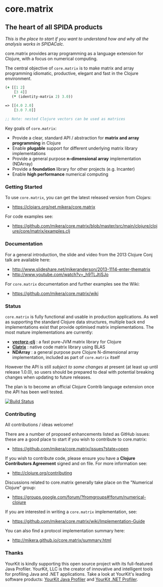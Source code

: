 core.matrix
===========

The heart of all SPIDA products
-------------------------------

_This is the place to start if you want to understand how and why all the analysis works in SPIDACalc._

core.matrix provides array programming as a language extension for Clojure, with a focus on numerical computing.

The central objective of `core.matrix` is to make matrix and array programming
idiomatic, productive, elegant and fast in the Clojure environment.

```clojure
(+ [[1 2]
    [3 4]]
   (* (identity-matrix 2) 3.0))

=> [[4.0 2.0]
    [3.0 7.0]]
    
;; Note: nested Clojure vectors can be used as matrices
```

Key goals of `core.matrix`:

 - Provide a clear, standard API / abstraction for **matrix and array programming** in Clojure
 - Enable **plugable** support for different underlying matrix library implementations
 - Provide a general purpose **n-dimensional array** implementation (NDArray)
 - Provide a **foundation** library for other projects (e.g. Incanter)
 - Enable **high performance** numerical computing

### Getting Started

To use `core.matrix`, you can get the latest released version from Clojars:

 - https://clojars.org/net.mikera/core.matrix

For code examples see:

 - https://github.com/mikera/core.matrix/blob/master/src/main/clojure/clojure/core/matrix/examples.clj

### Documentation

For a general introduction, the slide and video from the 2013 Clojure Conj talk are available here:

 - http://www.slideshare.net/mikeranderson/2013-1114-enter-thematrix
 - http://www.youtube.com/watch?v=_h9TLJtjSJo

For `core.matrix` documentation and further examples see the Wiki:

 - https://github.com/mikera/core.matrix/wiki

### Status

`core.matrix` is fully functional and usable in production applications. As well as supporting
the standard Clojure data structures, multiple back end implementations exist that provide optimised
matrix implementations. The most mature implementations are currently:

 - [**vectorz-clj**](https://github.com/mikera/vectorz-clj) : a fast pure-JVM matrix library for Clojure
 - [**Clatrix**](https://github.com/tel/clatrix) : native code matrix library using BLAS
 - **NDArray** : a general purpose pure Clojure N-dimensional array implementation, included as part of `core.matrix` itself

However the API is still *subject to some changes* at present (at least up until release 1.0.0),
so users should be prepared to deal with potential breaking changes when updating to future releases.

The plan is to become an official Clojure Contrib language extension once the API has been well tested. 

[![Build Status](https://travis-ci.org/mikera/core.matrix.png?branch=master)](https://travis-ci.org/mikera/core.matrix)

### Contributing

All contributions / ideas welcome!

There are a number of proposed enhancements listed as GitHub issues: these are a good place to start if you wish to contribute
to core.matrix:

 - https://github.com/mikera/core.matrix/issues?state=open

If you wish to contribute code, please ensure you have a **Clojure Contributors Agreement** signed and on file. For more information see:

 - http://clojure.org/contributing

Discussions related to core.matrix generally take place on the "Numerical Clojure" group:

 - https://groups.google.com/forum/?fromgroups#!forum/numerical-clojure

If you are interested in writing a `core.matrix` implementation, see:

 - https://github.com/mikera/core.matrix/wiki/Implementation-Guide

You can also find a protocol implementation summary here:

 - http://mikera.github.io/core.matrix/summary.html

### Thanks

YourKit is kindly supporting this open source project with its full-featured Java Profiler.
YourKit, LLC is the creator of innovative and intelligent tools for profiling
Java and .NET applications. Take a look at YourKit's leading software products:
<a href="http://www.yourkit.com/java/profiler/index.jsp">YourKit Java Profiler</a> and
<a href="http://www.yourkit.com/.net/profiler/index.jsp">YourKit .NET Profiler</a>.
